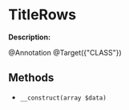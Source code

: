 # TitleRows

**Description:**

@Annotation
@Target({"CLASS"})

## Methods

- `__construct(array $data)`
